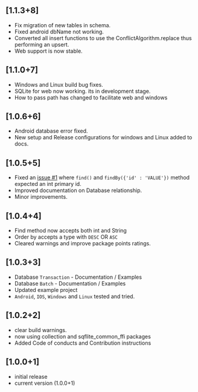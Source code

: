 ## [1.1.3+8]

- Fix migration of new tables in schema.
- Fixed android dbName not working.
- Converted all insert functions to use the ConflictAlgorithm.replace thus performing an upsert.
- Web support is now stable.

## [1.1.0+7]

- Windows and Linux build bug fixes.
- SQLite for web now working. its in development stage.
- How to pass path has changed to facilitate web and windows

## [1.0.6+6]

- Android database error fixed.
- New setup and Release configurations for windows and Linux added to docs.

## [1.0.5+5]

- Fixed an [issue #1](https://github.com/itskenzylimon/quickeydb/issues/1) where `find()` and `findBy({'id' : 'VALUE'})`
  method expected an int primary id.
- Improved documentation on Database relationship.
- Minor improvements.

## [1.0.4+4]

- Find method now accepts both int and String
- Order by accepts a type with `DESC` OR `ASC`
- Cleared warnings and improve package points ratings.

## [1.0.3+3]
- Database `Transaction` - Documentation / Examples
- Database `Batch` - Documentation / Examples
- Updated example project
- `Android`, `IOS`, `Windows` and `Linux` tested and tried.

## [1.0.2+2]
- clear build warnings.
- now using collection and sqflite_common_ffi packages
- Added Code of conducts and Contribution instructions

## [1.0.0+1]

- initial release
- current version (1.0.0+1)